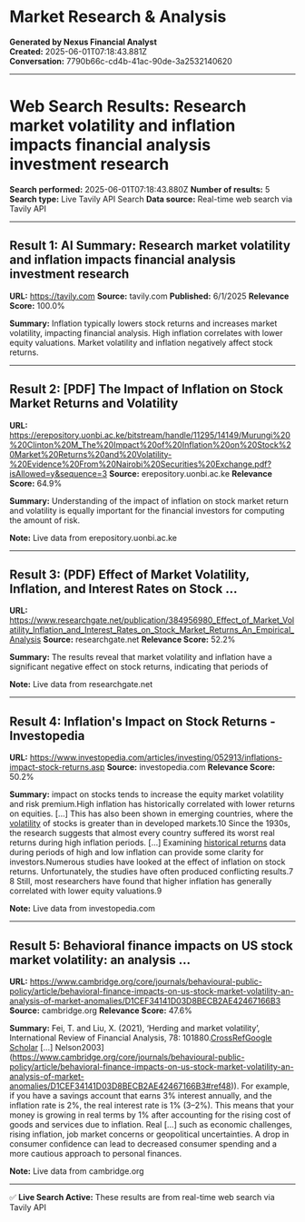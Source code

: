 # Market Research & Analysis

**Generated by Nexus Financial Analyst**  
**Created:** 2025-06-01T07:18:43.881Z  
**Conversation:** 7790b66c-cd4b-41ac-90de-3a2532140620

---

# Web Search Results: Research market volatility and inflation impacts financial analysis investment research

**Search performed:** 2025-06-01T07:18:43.880Z
**Number of results:** 5
**Search type:** Live Tavily API Search
**Data source:** Real-time web search via Tavily API

---

## Result 1: AI Summary: Research market volatility and inflation impacts financial analysis investment research

**URL:** https://tavily.com
**Source:** tavily.com
**Published:** 6/1/2025
**Relevance Score:** 100.0%

**Summary:** Inflation typically lowers stock returns and increases market volatility, impacting financial analysis. High inflation correlates with lower equity valuations. Market volatility and inflation negatively affect stock returns.


---

## Result 2: [PDF] The Impact of Inflation on Stock Market Returns and Volatility

**URL:** https://erepository.uonbi.ac.ke/bitstream/handle/11295/14149/Murungi%20%20Clinton%20M_The%20Impact%20of%20Inflation%20on%20Stock%20Market%20Returns%20and%20Volatility-%20Evidence%20From%20Nairobi%20Securities%20Exchange.pdf?isAllowed=y&sequence=3
**Source:** erepository.uonbi.ac.ke
**Relevance Score:** 64.9%

**Summary:** Understanding of the impact of inflation on stock market return and volatility is equally important for the financial investors for computing the amount of risk.

**Note:** Live data from erepository.uonbi.ac.ke

---

## Result 3: (PDF) Effect of Market Volatility, Inflation, and Interest Rates on Stock ...

**URL:** https://www.researchgate.net/publication/384956980_Effect_of_Market_Volatility_Inflation_and_Interest_Rates_on_Stock_Market_Returns_An_Empirical_Analysis
**Source:** researchgate.net
**Relevance Score:** 52.2%

**Summary:** The results reveal that market volatility and inflation have a significant negative effect on stock returns, indicating that periods of

**Note:** Live data from researchgate.net

---

## Result 4: Inflation's Impact on Stock Returns - Investopedia

**URL:** https://www.investopedia.com/articles/investing/052913/inflations-impact-stock-returns.asp
**Source:** investopedia.com
**Relevance Score:** 50.2%

**Summary:** impact on stocks tends to increase the equity market volatility and risk premium.High inflation has historically correlated with lower returns on equities. [...] This has also been shown in emerging countries, where the [volatility](https://www.investopedia.com/terms/v/volatility.asp) of stocks is greater than in developed markets.10 Since the 1930s, the research suggests that almost every country suffered its worst real returns during high inflation periods. [...] Examining [historical returns](https://www.investopedia.com/terms/h/historical-returns.asp) data during periods of high and low inflation can provide some clarity for investors.Numerous studies have looked at the effect of inflation on stock returns. Unfortunately, the studies have often produced conflicting results.7 8 Still, most researchers have found that higher inflation has generally correlated with lower equity valuations.9

**Note:** Live data from investopedia.com

---

## Result 5: Behavioral finance impacts on US stock market volatility: an analysis ...

**URL:** https://www.cambridge.org/core/journals/behavioural-public-policy/article/behavioral-finance-impacts-on-us-stock-market-volatility-an-analysis-of-market-anomalies/D1CEF34141D03D8BECB2AE42467166B3
**Source:** cambridge.org
**Relevance Score:** 47.6%

**Summary:** Fei, T. and Liu, X. (2021), ‘Herding and market volatility’, International Review of Financial Analysis, 78: 101880.[CrossRef](https://dx.doi.org/10.1016/j.irfa.2021.101880)[Google Scholar](https://scholar.google.com/scholar_lookup?title=Herding+and+market+volatility&author=Fei+T.&author=Liu+X.&publication+year=2021&journal=International+Review+of+Financial+Analysis&volume=78&doi=10.1016%2Fj.irfa.2021.101880) [...] Nelson2003](https://www.cambridge.org/core/journals/behavioural-public-policy/article/behavioral-finance-impacts-on-us-stock-market-volatility-an-analysis-of-market-anomalies/D1CEF34141D03D8BECB2AE42467166B3#ref48)). For example, if you have a savings account that earns 3% interest annually, and the inflation rate is 2%, the real interest rate is 1% (3–2%). This means that your money is growing in real terms by 1% after accounting for the rising cost of goods and services due to inflation. Real [...] such as economic challenges, rising inflation, job market concerns or geopolitical uncertainties. A drop in consumer confidence can lead to decreased consumer spending and a more cautious approach to personal finances.

**Note:** Live data from cambridge.org

---


✅ **Live Search Active:** These results are from real-time web search via Tavily API
